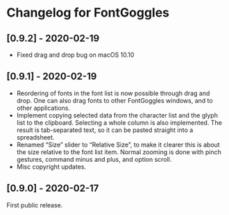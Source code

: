 # Changelog for FontGoggles

## [0.9.2] - 2020-02-19

- Fixed drag and drop bug on macOS 10.10

## [0.9.1] - 2020-02-19

- Reordering of fonts in the font list is now possible through drag and drop. One can also drag fonts to other FontGoggles windows, and to other applications.
- Implement copying selected data from the character list and the glyph list to the clipboard. Selecting a whole column is also implemented. The result is tab-separated text, so it can be pasted straight into a spreadsheet.
- Renamed “Size” slider to “Relative Size”, to make it clearer this is about the size relative to the font list item. Normal zooming is done with pinch gestures, command minus and plus, and option scroll.
- Misc copyright updates.

## [0.9.0] - 2020-02-17

First public release.

